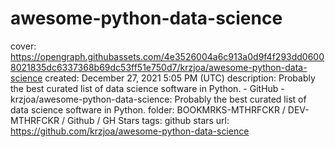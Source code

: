 # awesome-python-data-science

cover: https://opengraph.githubassets.com/4e3526004a6c913a0d9f4f293dd06008021835dc6337368b69dc53ff51e750d7/krzjoa/awesome-python-data-science
created: December 27, 2021 5:05 PM (UTC)
description: Probably the best curated list of data science software in Python. - GitHub - krzjoa/awesome-python-data-science: Probably the best curated list of data science software in Python.
folder: BOOKMRKS-MTHRFCKR / DEV-MTHRFCKR / Github / GH Stars
tags: github stars
url: https://github.com/krzjoa/awesome-python-data-science